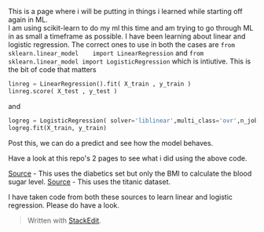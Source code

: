 This is a page where i will be putting in things i learned while starting off again in ML.  
I am using scikit-learn to do my ml this time and am trying to go through ML in as small a timeframe as possible.
I have been learning about linear and logistic regression.
The correct ones to use in both the cases are `from sklearn.linear_model    import LinearRegression` and `from sklearn.linear_model import LogisticRegression` which is intiutive.
This is the bit of code that matters
```python
linreg = LinearRegression().fit( X_train , y_train )
linreg.score( X_test , y_test )
```
and 
```python
logreg = LogisticRegression( solver='liblinear',multi_class='ovr',n_jobs=1 )
logreg.fit(X_train, y_train)
```
Post this, we can do a predict and see how the model behaves.

Have a look at this repo's 2 pages to see what i did using the above code.

[Source](https://github.com/pankymathur/simple-linear-regression-using-python-only) - This uses the diabetics set but only the BMI to calculate the blood sugar level. 
[Source](https://www.kaggle.com/pmarcelino/data-analysis-and-feature-extraction-with-python/notebook) - This uses the titanic dataset.

I have taken code from both these sources to learn linear and logistic regression. 
Please do have a look.

> Written with [StackEdit](https://stackedit.io/).
<!--stackedit_data:
eyJoaXN0b3J5IjpbLTE3MTM1Njk0NjQsLTExNTYxOTk5OTMsLT
E5NjUxMzY3ODksNjU3OTgzODc0XX0=
-->